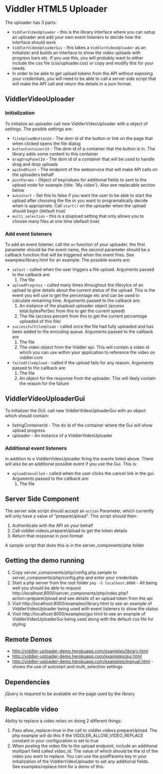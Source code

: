 Viddler HTML5 Uploader
======================

The uploader has 3 parts:
* `ViddlerVideoUploader` - this is the library interface where you can setup an uploader and add your own event listeners to decide how the interface should work
* `ViddlerVideoUploaderGui` - this takes a `ViddlerVideoUploader` as an initializer and builds an interface to show the video uploads with progress bars etc. If you use this, you will probably want to either include the css file (css/uploader.css) or copy and modify this for your needs.
* In order to be able to get upload tokens from the API without exposing your credentials, you will need to be able to call a server side script that will make the API call and return the details in a json format.

ViddlerVideoUploader
--------------------
### Initialization
To initialize an uploader call new ViddlerVideoUploader with a object of settings. The posible settings are:
  * `fileUploadButtonId` - The dom id of the button or link on the page that when clicked opens the file dialog
  * `buttonContainerId`  - The dom id of a container that the button is in. The library adds some content to this container
  * `dragDropPanelId` - The dom id of a container that will be used to handle drag and drop uploads
  * `apiEndPoint` - The endpoint of the webservice that will make API calls on the uploaders behalf
  * `postParams` - Object of key/values for additional fields to sent to the upload node for example {title: 'My video'}. Also see replacable section below
  * `autostart` - Set this to false if you want the user to be able to start the upload after choosing the file or you want to programatically decide when is appropriate. Call `start()` on the uploader when the upload should begin (default true)
  * `multi_selection` - this is a plupload setting that only allows you to choose many files at one time (default true)

### Add event listeners
To add an event listener, call the `on` function of your uploader, the first parameter should be the event name, the second parameter should be a callback function that will be triggered when the event fires. See examples/library.html for an example. The possible events are:
* `select` - called when the user triggers a file upload. Arguments passed to the callback are:
  1. The file
* `uploadProgress` - called many times throughout the lifecylce of an upload to give details about the current status of the upload. This is the event you will use to get the percentage etc and can be used to calculate remaining time. Arguments passed to the callback are:
  1. An instance of the plupload uploader object (access total.bytesPerSec from this to get the current speed)
  2. The file (access percent from this to get the current percentage uploaded of this file)
* `successfulFileUpload` - called once the file had fully uploaded and has been added to the encoding queue. Arguments passed to the callback are
  1. The file
  2. The video object from the Viddler api. This will contain a video id which you can use within your application to reference the video on viddler.com
* `failedFileUpload` - called if the upload fails for any reason. Arguments passed to the callback are:
  1. The file
  2. An object for the response from the uploader. This will likely contain the reason for the failure


ViddlerVideoUploaderGui
-----------------------
To initializer the GUI. call new ViddlerVideoUploaderGui with an object which should contain:
* listingContainerId - The do id of the container where the Gui will show upload progress
* uploader - An instance of a ViddlerVideoUploader

### Additional event listeners
In addition to e ViddlerVideoUploader firing the events listed above. There will also be an additional possible event if you use the Gui. This is:
* `uploadCancelled` - called when the user clicks the cancel link in the gui. Arguments passed to the callback are:
  1. The file


Server Side Component
---------------------
The server side script should accept an `action` Parameter, which currently will only have a value of "prepareUpload". This script should then:

1. Authenticate with the API on your behalf
2. Call viddler.videos.prepareUpload to get the token details
3. Return that response in json format

A sample script that does this is in the server_components/php folder

Getting the demo running
------------------------
1. Copy server_components/php/config.php.sample to server_components/php/config.php and enter your credentials
2. Start a php server from the root folder `php -S localhost:8000` - All being well you should be able to request http://localhost:8000/server_components/php/index.php?action=prepareUpload and see details of an upload token from the api
3. Visit http://localhost:8000/examples/library.html to see an example of ViddlerVideoUploader being used with event listeners to show the status
4. Visit http://localhost:8000/examples/gui.html to see an example of ViddlerVideoUploaderGui being used along with the default css file for styling

Remote Demos
------------

* http://viddler-uploader-demo.herokuapp.com/examples/library.html
* http://viddler-uploader-demo.herokuapp.com/examples/gui.html
* http://viddler-uploader-demo.herokuapp.com/examples/manual.html - shows the use of autostart and multi_selection settings

Dependencies
------------
jQuery is required to be available on the page used by the library

Replacable video
----------------
Ability to replace a video relies on doing 2 different things:

1. Pass allow_replace=true in the call to viddler.videos.prepareUpload. The php example will do this if the VIDDLER_ALLOW_VIDEO_REPLACE constant in your configuration is set to true
2. When posting the video file to the upload endpoint, include an additional multipart field called video_id. The value of which should be the id of the video you want to replace. You can use the postParams key in your initialization of the ViddlerVideoUploader to set any additional fields. See examples/replace.html for a demo of this.
